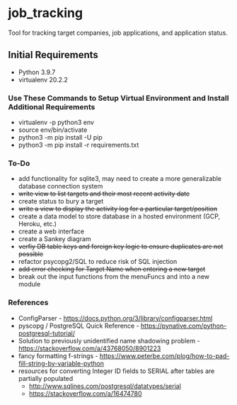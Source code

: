 # job_tracking
Tool for tracking target companies, job applications, and application status.

## Initial Requirements ##
- Python 3.9.7
- virtualenv 20.2.2

### Use These Commands to Setup Virtual Environment and Install Additional Requirements ###
- virtualenv -p python3 env
- source env/bin/activate
- python3 -m pip install -U pip
- python3 -m pip install -r requirements.txt

### To-Do ###
- add functionality for sqlite3, may need to create a more generalizable database connection system
- ~~write view to list targets and their most recent activity date~~
- create status to bury a target
- ~~write a view to display the activity log for a particular target/position~~
- create a data model to store database in a hosted environment (GCP, Heroku, etc.)
- create a web interface
- create a Sankey diagram
- ~~verfiy DB table keys and foreign key logic to ensure duplicates are not possible~~
- refactor psycopg2/SQL to reduce risk of SQL injection
- ~~add error checking for Target Name when entering a new target~~
- break out the input functions from the menuFuncs and into a new module

### References ###
- ConfigParser - https://docs.python.org/3/library/configparser.html
- pyscopg / PostgreSQL Quick Reference - https://pynative.com/python-postgresql-tutorial/
- Solution to previously unidentified name shadowing problem - https://stackoverflow.com/a/43768050/8901223
- fancy formatting f-strings - https://www.peterbe.com/plog/how-to-pad-fill-string-by-variable-python
- resources for converting Integer ID fields to SERIAL after tables are partially populated
    - http://www.sqlines.com/postgresql/datatypes/serial
    - https://stackoverflow.com/a/16474780
    
